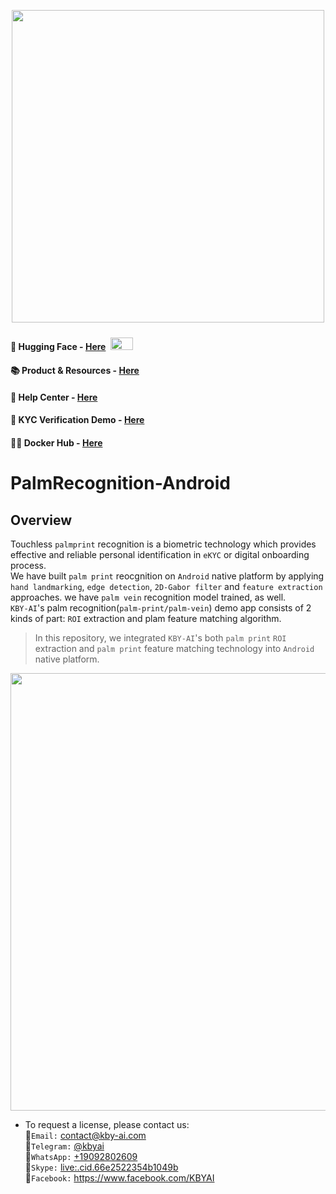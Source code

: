 <p align="center">
  <a href="https://play.google.com/store/apps/dev?id=7086930298279250852" target="_blank">
    <img alt="" src="https://github-production-user-asset-6210df.s3.amazonaws.com/125717930/246971879-8ce757c3-90dc-438d-807f-3f3d29ddc064.png" width=500/>
  </a>  
</p>

#### 🤗 Hugging Face - [Here](https://huggingface.co/kby-ai) <span> <img src="https://github.com/kby-ai/.github/assets/125717930/bcf351c5-8b7a-496e-a8f9-c236eb8ad59e" style="margin: 4px; width: 36px; height: 20px"> <span/>
#### 📚 Product & Resources - [Here](https://github.com/kby-ai/Product)
#### 🛟 Help Center - [Here](https://docs.kby-ai.com)
#### 💼 KYC Verification Demo - [Here](https://github.com/kby-ai/KYC-Verification-Demo-Android)
#### 🙋‍♀️ Docker Hub - [Here](https://hub.docker.com/u/kbyai)

# PalmRecognition-Android

## Overview

Touchless `palmprint` recognition is a biometric technology which provides effective and reliable personal identification in `eKYC` or digital onboarding process.</br>
We have built `palm print` reocgnition on `Android` native platform by applying `hand landmarking`, `edge detection`, `2D-Gabor filter` and `feature extraction` approaches. we have `palm vein` recognition model trained, as well.</br>
`KBY-AI`'s palm recognition(`palm-print/palm-vein`) demo app consists of 2 kinds of part: `ROI` extraction and plam feature matching algorithm.</br>
> In this repository, we integrated `KBY-AI`'s both `palm print` `ROI` extraction and `palm print` feature matching technology into `Android` native platform.</br>

<p float="left">
  <img src="https://github.com/user-attachments/assets/879d3247-103b-4968-b9d6-86820949bed4" width=700/>
</p>

- To request a license, please contact us:</br>
🧙`Email:` contact@kby-ai.com</br>
🧙`Telegram:` [@kbyai](https://t.me/kbyai)</br>
🧙`WhatsApp:` [+19092802609](https://wa.me/+19092802609)</br>
🧙`Skype:` [live:.cid.66e2522354b1049b](https://join.skype.com/invite/OffY2r1NUFev)</br>
🧙`Facebook:` https://www.facebook.com/KBYAI</br>
